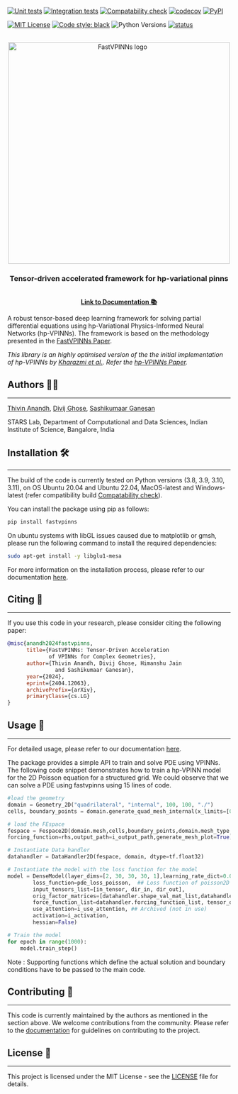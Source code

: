 
[![Unit tests](https://github.com/cmgcds/fastvpinns/actions/workflows/unit-tests.yml/badge.svg)](https://github.com/cmgcds/fastvpinns/actions/workflows/unit-tests.yml)
[![Integration tests](https://github.com/cmgcds/fastvpinns/actions/workflows/integration-tests.yml/badge.svg)](https://github.com/cmgcds/fastvpinns/actions/workflows/integration-tests.yml)
[![Compatability check](https://github.com/cmgcds/fastvpinns/actions/workflows/compatibility-tests.yml/badge.svg)](https://github.com/cmgcds/fastvpinns/actions/workflows/compatibility-tests.yml)
[![codecov](https://codecov.io/gh/cmgcds/fastvpinns/graph/badge.svg?token=NI9G37R2Q7)](https://codecov.io/gh/cmgcds/fastvpinns)
[![PyPI](https://badge.fury.io/py/fastvpinns.svg)](https://badge.fury.io/py/fastvpinns)

[![MIT License](https://img.shields.io/badge/License-MIT-blue.svg)](https://opensource.org/licenses/MIT)
[![Code style: black](https://img.shields.io/badge/code%20style-black-000000.svg)](https://github.com/psf/black)
![Python Versions](https://img.shields.io/badge/python-3.8%20|%203.9%20|%203.10%20|%203.11-blue)
[![status](https://joss.theoj.org/papers/173453d08813f66a718f583502351747/status.svg)](https://joss.theoj.org/papers/173453d08813f66a718f583502351747)


<br />
<div align="center">
  <a href="https://github.com/cmgcds/fastvpinns">
    <img alt="FastVPINNs logo" src="https://raw.githubusercontent.com/cmgcds/fastvpinns/main/Fastvpinns_logo.png" width="500">
  </a>

<h3 align="center">Tensor-driven accelerated framework for hp-variational pinns</h3>

  <p align="center">
    <br />
    <a href="https://cmgcds.github.io/fastvpinns"><strong>Link to Documentation 📚</strong></a>
    <br />

  </p>
</div>

A robust tensor-based deep learning framework for solving partial differential equations using hp-Variational Physics-Informed Neural Networks (hp-VPINNs). The framework is based on the methodology presented in the [FastVPINNs Paper](https://arxiv.org/abs/2404.12063).


*This library is an highly optimised version of the the initial implementation of hp-VPINNs by [Kharazmi et al.](https://github.com/ehsankharazmi/hp-VPINNs). Refer the [hp-VPINNs Paper](https://arxiv.org/abs/2003.05385).*

## Authors 👨‍💻
---

[Thivin Anandh](https://github.com/thivinanandh), [Divij Ghose](https://divijghose.github.io/), [Sashikumaar Ganesan](https://cds.iisc.ac.in/faculty/sashi)

STARS Lab, Department of Computational and Data Sciences, Indian Institute of Science, Bangalore, India

## Installation 🛠️
---

The build of the code is currently tested on Python versions (3.8, 3.9, 3.10, 3.11), on OS Ubuntu 20.04 and Ubuntu 22.04, MacOS-latest and Windows-latest (refer compatibility build [Compatability check](https://github.com/cmgcds/fastvpinns/actions/workflows/compatibility-tests.yml)).

You can install the package using pip as follows:

```bash
pip install fastvpinns
```

 On ubuntu systems with libGL issues caused due to matplotlib or gmsh, please run the following command to install the required dependencies:
```bash
sudo apt-get install -y libglu1-mesa 
```

For more information on the installation process, please refer to our documentation [here](https://cmgcds.github.io/fastvpinns/).

## Citing 📜
---

If you use this code in your research, please consider citing the following paper:

```bibtex
@misc{anandh2024fastvpinns,
      title={FastVPINNs: Tensor-Driven Acceleration
             of VPINNs for Complex Geometries}, 
      author={Thivin Anandh, Divij Ghose, Himanshu Jain
               and Sashikumaar Ganesan},
      year={2024},
      eprint={2404.12063},
      archivePrefix={arXiv},
      primaryClass={cs.LG}
}
```

## Usage 🚀
---

For detailed usage, please refer to our documentation [here](https://cmgcds.github.io/fastvpinns/).

The package provides a simple API to train and solve PDE using VPINNs. The following code snippet demonstrates how to train a hp-VPINN model for the 2D Poisson equation for a structured grid. We could observe that we can solve a PDE using fastvpinns using 15 lines of code.

```python
#load the geometry 
domain = Geometry_2D("quadrilateral", "internal", 100, 100, "./")
cells, boundary_points = domain.generate_quad_mesh_internal(x_limits=[0, 1],y_limits=[0, 1],n_cells_x=4, n_cells_y=4, num_boundary_points=400)

# load the FEspace
fespace = Fespace2D(domain.mesh,cells,boundary_points,domain.mesh_type,fe_order=5,fe_type="jacobi",quad_order=5,quad_type="legendre", fe_transformation_type="bilinear",bound_function_dict=bound_function_dict,bound_condition_dict=bound_condition_dict,
forcing_function=rhs,output_path=i_output_path,generate_mesh_plot=True)

# Instantiate Data handler 
datahandler = DataHandler2D(fespace, domain, dtype=tf.float32)

# Instantiate the model with the loss function for the model 
model = DenseModel(layer_dims=[2, 30, 30, 30, 1],learning_rate_dict=0.01,params_dict=params_dict,
        loss_function=pde_loss_poisson,  ## Loss function of poisson2D
        input_tensors_list=[in_tensor, dir_in, dir_out],
        orig_factor_matrices=[datahandler.shape_val_mat_list,datahandler.grad_x_mat_list, datahandler.grad_y_mat_list],
        force_function_list=datahandler.forcing_function_list, tensor_dtype=tf.float32,
        use_attention=i_use_attention, ## Archived (not in use)
        activation=i_activation,
        hessian=False)

# Train the model
for epoch in range(1000):
    model.train_step()
```

Note : Supporting functions which define the actual solution and boundary conditions have to be passed to the main code.

## Contributing 🤝
---
This code is currently maintained by the authors as mentioned in the section above. We welcome contributions from the community. Please refer to the [documentation](https://cmgcds.github.io/fastvpinns/) for guidelines on contributing to the project.

## License 📑
---

This project is licensed under the MIT License - see the [LICENSE](LICENSE) file for details. 
